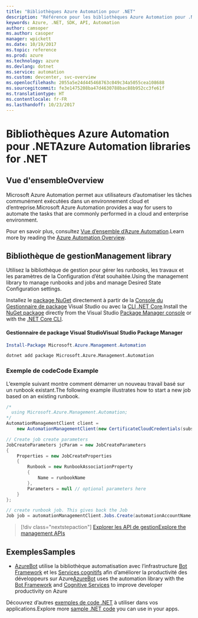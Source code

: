 ```yaml
---
title: "Bibliothèques Azure Automation pour .NET"
description: "Référence pour les bibliothèques Azure Automation pour .NET"
keywords: Azure, .NET, SDK, API, Automation
author: camsoper
ms.author: casoper
manager: wpickett
ms.date: 10/19/2017
ms.topic: reference
ms.prod: azure
ms.technology: azure
ms.devlang: dotnet
ms.service: automation
ms.custom: devcenter, svc-overview
ms.openlocfilehash: 2055a5e24d445468763c049c34a5055cea108688
ms.sourcegitcommit: fe3e1475208ba47d4630788bac88b952cc3fe61f
ms.translationtype: HT
ms.contentlocale: fr-FR
ms.lasthandoff: 10/23/2017
---
```

# <a name="azure-automation-libraries-for-net"></a><span data-ttu-id="b46c9-104">Bibliothèques Azure Automation pour .NET</span><span class="sxs-lookup"><span data-stu-id="b46c9-104">Azure Automation libraries for .NET</span></span>

## <a name="overview"></a><span data-ttu-id="b46c9-105">Vue d'ensemble</span><span class="sxs-lookup"><span data-stu-id="b46c9-105">Overview</span></span>

<span data-ttu-id="b46c9-106">Microsoft Azure Automation permet aux utilisateurs d’automatiser les tâches communément exécutées dans un environnement cloud et d’entreprise.</span><span class="sxs-lookup"><span data-stu-id="b46c9-106">Microsoft Azure Automation provides a way for users to automate the tasks that are commonly performed in a cloud and enterprise environment.</span></span> 

<span data-ttu-id="b46c9-107">Pour en savoir plus, consultez [Vue d’ensemble d’Azure Automation](/azure/automation/automation-intro).</span><span class="sxs-lookup"><span data-stu-id="b46c9-107">Learn more by reading the [Azure Automation Overview](/azure/automation/automation-intro).</span></span>

## <a name="management-library"></a><span data-ttu-id="b46c9-108">Bibliothèque de gestion</span><span class="sxs-lookup"><span data-stu-id="b46c9-108">Management library</span></span>

<span data-ttu-id="b46c9-109">Utilisez la bibliothèque de gestion pour gérer les runbooks, les travaux et les paramètres de la Configuration d’état souhaitée.</span><span class="sxs-lookup"><span data-stu-id="b46c9-109">Using the management library to manage runbooks and jobs and manage Desired State Configuration settings.</span></span>

<span data-ttu-id="b46c9-110">Installez le [package NuGet](https://www.nuget.org/packages/Microsoft.Azure.Management.Automation) directement à partir de la [Console du Gestionnaire de package][PackageManager] Visual Studio ou avec la [CLI .NET Core][DotNetCLI].</span><span class="sxs-lookup"><span data-stu-id="b46c9-110">Install the [NuGet package](https://www.nuget.org/packages/Microsoft.Azure.Management.Automation) directly from the Visual Studio [Package Manager console][PackageManager] or with the [.NET Core CLI][DotNetCLI].</span></span>

#### <a name="visual-studio-package-manager"></a><span data-ttu-id="b46c9-111">Gestionnaire de package Visual Studio</span><span class="sxs-lookup"><span data-stu-id="b46c9-111">Visual Studio Package Manager</span></span>

```powershell
Install-Package Microsoft.Azure.Management.Automation
```

```bash
dotnet add package Microsoft.Azure.Management.Automation
```

### <a name="code-example"></a><span data-ttu-id="b46c9-112">Exemple de code</span><span class="sxs-lookup"><span data-stu-id="b46c9-112">Code Example</span></span>

<span data-ttu-id="b46c9-113">L’exemple suivant montre comment démarrer un nouveau travail basé sur un runbook existant.</span><span class="sxs-lookup"><span data-stu-id="b46c9-113">The following example illustrates how to start a new job based on an existing runbook.</span></span>

```csharp
/*
  using Microsoft.Azure.Management.Automation;
*/
AutomationManagementClient client =
    new AutomationManagementClient(new CertificateCloudCredentials(subscriptionId, cert));

// Create job create parameters
JobCreateParameters jcParam = new JobCreateParameters
{
    Properties = new JobCreateProperties
    {
        Runbook = new RunbookAssociationProperty
        {
            Name = runbookName
        },
        Parameters = null // optional parameters here
    }
};

// create runbook job. This gives back the Job
Job job = automationManagementClient.Jobs.Create(automationAccountName, jcParam).Job;
```

> [!div class="nextstepaction"]
> [<span data-ttu-id="b46c9-114">Explorer les API de gestion</span><span class="sxs-lookup"><span data-stu-id="b46c9-114">Explore the management APIs</span></span>](/dotnet/api/overview/azure/automation/management)

## <a name="samples"></a><span data-ttu-id="b46c9-115">Exemples</span><span class="sxs-lookup"><span data-stu-id="b46c9-115">Samples</span></span>

* <span data-ttu-id="b46c9-116">[AzureBot](https://github.com/Microsoft/AzureBot) utilise la bibliothèque automatisation avec l’infrastructure [Bot Framework](https://docs.microsoft.com/bot-framework/) et les [Services cognitifs](/cognitive-services) afin d’améliorer la productivité des développeurs sur Azure</span><span class="sxs-lookup"><span data-stu-id="b46c9-116">[AzureBot](https://github.com/Microsoft/AzureBot) uses the automation library with the [Bot Framework](https://docs.microsoft.com/bot-framework/) and [Cognitive Services](/cognitive-services) to improve developer productivity on Azure</span></span>

<span data-ttu-id="b46c9-117">Découvrez d’autres [exemples de code .NET](https://azure.microsoft.com/resources/samples/?platform=dotnet) à utiliser dans vos applications.</span><span class="sxs-lookup"><span data-stu-id="b46c9-117">Explore more [sample .NET code](https://azure.microsoft.com/resources/samples/?platform=dotnet) you can use in your apps.</span></span>

[PackageManager]: https://docs.microsoft.com/nuget/tools/package-manager-console
[DotNetCLI]: https://docs.microsoft.com/dotnet/core/tools/dotnet-add-package
